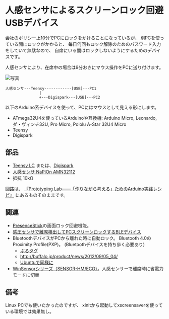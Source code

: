 # 人感センサによるスクリーンロック回避USBデバイス

会社のポリシー上10分でPCにロックをかけることになっているが、
別PCを使っている間にロックがかかると、
毎日何回もロック解除のためのパスワード入力をしていて無駄なので、
自席にいる間はロックしないようにするためのデバイスです。

人感センサにより、在席中の場合は9分おきにマウス操作をPCに送り付けます。

![写真](../img/avoidscreenlock.jpg)

```
人感センサ---Teensy------------[USB]---PC1
               |
			   +---Digispark---[USB]---PC2
```

以下のArduino系デバイスを使って、PCにはマウスとして見える形にします。

+ ATmega32U4を使っているArduinoや互換機: Arduino Micro, Leonardo, ダ・ヴィンチ32U, Pro Micro, Pololu A-Star 32U4 Micro
+ Teensy
+ Digispark

## 部品
+ [Teensy LC](https://www.switch-science.com/catalog/2333/)
  または、[Digispark](http://www.elefine.jp/SHOP/Digispark.html)
+ [人感センサ NaPiOn AMN32112](http://www.sengoku.co.jp/mod/sgk_cart/detail.php?code=5A2C-MNGX)
+ 抵抗 10kΩ

回路は、
[『Prototyping Lab――「作りながら考える」ためのArduino実践レシピ』](http://www.oreilly.co.jp/books/9784873114538/)
にあるものそのままです。

## 関連
+ [PresenceStick](https://github.com/deton/presencestick)の画面ロック回避機能。
+ [感圧センサで離席検出してPCスクリーンロックするBLEデバイス](https://github.com/deton/ChairLeave)
+ BluetoothデバイスがPCから離れた時に自動ロック。
  Bluetooth 4.0のProximity Profile(PXP)。
  (Bluetoothデバイスを持ち歩く必要あり)
	+ [ぶるタグ](http://pc.nikkeibp.co.jp/article/column/20120912/1062902/?P=2)
	+ http://buffalo.jp/product/news/2012/09/05_04/
	+ [Ubuntuで同様に](http://gihyo.jp/admin/serial/01/ubuntu-recipe/0267)
+ [WinSensorシリーズ（SENSOR-HM/ECO）](http://www.iodata.jp/product/lcd/option/sensor-hmeco/)。人感センサーで離席時に省電力モードに切替

## 備考
Linux PCでも使いたかったのですが、
xinitから起動してxscreensaverを使っている環境では効果無し。

